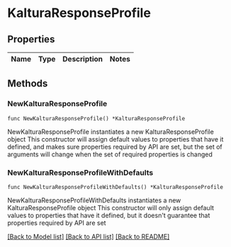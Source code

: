 # KalturaResponseProfile

## Properties

Name | Type | Description | Notes
------------ | ------------- | ------------- | -------------

## Methods

### NewKalturaResponseProfile

`func NewKalturaResponseProfile() *KalturaResponseProfile`

NewKalturaResponseProfile instantiates a new KalturaResponseProfile object
This constructor will assign default values to properties that have it defined,
and makes sure properties required by API are set, but the set of arguments
will change when the set of required properties is changed

### NewKalturaResponseProfileWithDefaults

`func NewKalturaResponseProfileWithDefaults() *KalturaResponseProfile`

NewKalturaResponseProfileWithDefaults instantiates a new KalturaResponseProfile object
This constructor will only assign default values to properties that have it defined,
but it doesn't guarantee that properties required by API are set


[[Back to Model list]](../README.md#documentation-for-models) [[Back to API list]](../README.md#documentation-for-api-endpoints) [[Back to README]](../README.md)


